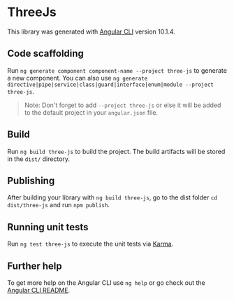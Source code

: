 # ThreeJs

This library was generated with [Angular CLI](https://github.com/angular/angular-cli) version 10.1.4.

## Code scaffolding

Run `ng generate component component-name --project three-js` to generate a new component. You can also use `ng generate directive|pipe|service|class|guard|interface|enum|module --project three-js`.
> Note: Don't forget to add `--project three-js` or else it will be added to the default project in your `angular.json` file. 

## Build

Run `ng build three-js` to build the project. The build artifacts will be stored in the `dist/` directory.

## Publishing

After building your library with `ng build three-js`, go to the dist folder `cd dist/three-js` and run `npm publish`.

## Running unit tests

Run `ng test three-js` to execute the unit tests via [Karma](https://karma-runner.github.io).

## Further help

To get more help on the Angular CLI use `ng help` or go check out the [Angular CLI README](https://github.com/angular/angular-cli/blob/master/README.md).

